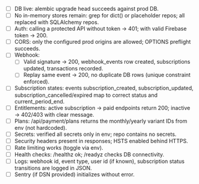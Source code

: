 * [ ] DB live: alembic upgrade head succeeds against prod DB.
* [ ] No in-memory stores remain: grep for dict() or placeholder repos; all replaced with SQLAlchemy repos.
* [ ] Auth: calling a protected API without token → 401; with valid Firebase token → 200.
* [ ] CORS: only the configured prod origins are allowed; OPTIONS preflight succeeds.
* [ ] Webhook:
  * [ ] Valid signature → 200, webhook_events row created, subscriptions updated, transactions recorded.
  * [ ] Replay same event → 200, no duplicate DB rows (unique constraint enforced).
* [ ] Subscription states: events subscription_created, subscription_updated, subscription_cancelled/expired map to correct status and current_period_end.
* [ ] Entitlements: active subscription → paid endpoints return 200; inactive → 402/403 with clear message.
* [ ] Plans: /api/payment/plans returns the monthly/yearly variant IDs from env (not hardcoded).
* [ ] Secrets: verified all secrets only in env; repo contains no secrets.
* [ ] Security headers present in responses; HSTS enabled behind HTTPS.
* [ ] Rate limiting works (toggle via env).
* [ ] Health checks: /healthz ok; /readyz checks DB connectivity.
* [ ] Logs: webhook id, event type, user id (if known), subscription status transitions are logged in JSON.
* [ ] Sentry (if DSN provided) initializes without error.

